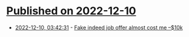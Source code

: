 # [Published on 2022-12-10](index.md)

* [2022-12-10, 03:42:31](https://news.ycombinator.com/item?id=33929659) - [Fake indeed job offer almost cost me –$10k](https://indeedjobscam.pages.dev/)
